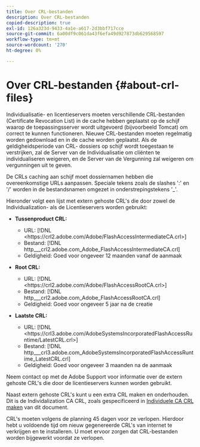 ```yaml
---
title: Over CRL-bestanden
description: Over CRL-bestanden
copied-description: true
exl-id: 126a323d-9433-4a1e-a617-2d3bbf717cce
source-git-commit: 6a00df9c061da43f6efa49d927873db629568597
workflow-type: tm+mt
source-wordcount: '270'
ht-degree: 0%

---
```


# Over CRL-bestanden {#about-crl-files}

Individualisatie- en licentieservers moeten verschillende CRL-bestanden (Certificate Revocation List) in de cache hebben geplaatst op de schijf waarop de toepassingsserver wordt uitgevoerd (bijvoorbeeld Tomcat) om correct te kunnen functioneren. Nieuwe CRL-bestanden moeten regelmatig worden gedownload en in de cache worden geplaatst. Als de geldigheidsperiode van CRL- dossiers op schijf wordt toegestaan te verstrijken, zal de Server van de Individualisatie om cliënten te individualiseren weigeren, en de Server van de Vergunning zal weigeren om vergunningen uit te geven.

De CRLs caching aan schijf moet dossiernamen hebben die overeenkomstige URLs aanpassen. Speciale tekens zoals de slashes &#39;:&#39; en &#39;/&#39; worden in de bestandsnamen omgezet in onderstrepingstekens &#39;_&#39;.

Hieronder volgt een lijst met extern gehoste CRL&#39;s die door zowel de Individualization- als de Licentieservers worden gebruikt:

* **Tussenproduct CRL:**

   * URL: [!DNL <ht<span></span>tps://crl2.adobe.com/Adobe/FlashAccessIntermediateCA.crl>]
   * Bestand: [!DNL http___crl2.adobe.com_Adobe_FlashAccessIntermediateCA.crl]
   * Geldigheid: Goed voor ongeveer 12 maanden vanaf de aanmaak

* **Root CRL:**

   * URL: [!DNL <ht<span></span>tps://crl2.adobe.com/Adobe/FlashAccessRootCA.crl>]
   * Bestand: [!DNL http___crl2.adobe.com_Adobe_FlashAccessRootCA.crl]
   * Geldigheid: Goed voor ongeveer 5 jaar na de creatie

* **Laatste CRL:**

   * URL: [!DNL <ht<span></span>tps://crl3.adobe.com/AdobeSystemsIncorporatedFlashAccessRuntime/LatestCRL.crl>]
   * Bestand: [!DNL http___crl3.adobe.com_AdobeSystemsIncorporatedFlashAccessRuntime_LatestCRL.crl]
   * Geldigheid: Goed voor ongeveer 3 maanden na de aanmaak

Neem contact op met de Adobe Support voor informatie over de extern gehoste CRL&#39;s die door de licentieservers kunnen worden gebruikt.

<!---

Commenting out because of a security vulnerability reported in Jira PSIRT-20689. 

The following are externally hosted CRLs that are used only by the License Servers:

* URL: `https://crl2.adobe.com/Adobe/FlashAccessIndividualizationCA.crl`

* File: `http___crl2.adobe.com_Adobe_FlashAccessIndividualizationCA.crl`

* Validity: Good for approximately 3 months from creation

* URL: `https://individualization-crl.primetime.adobe.com/FlashAccessIndividualizationCA.crl`

* File: `http___individualization-crl.primetime.adobe.com_FlashAccessIndividualizationCA.crl`

* Validity: Good for approximately 3 months from creation

* URL: `https://individualization-crl.s3-website-us-east-1.amazonaws.com/FlashAccessIndividualizationCA.crl`

* File: `http___individualization-crl.s3-website-us-east-1.amazonaws.com_FlashAccessIndividualizationCA.crl`

* Validity: Good for approximately 3 months from creation

--->

Naast extern gehoste CRL&#39;s kunt u een extra CRL maken en onderhouden. Dit is de Individalization CA CRL, zoals gespecificeerd in [Individuele CA CRL maken](../../../on-premises-i15n-server/server-configuration-section/server-properties/create-i15n-ca-crl.md) van dit document.

CRL&#39;s moeten volgens de planning 45 dagen voor ze verlopen. Hierdoor hebt u voldoende tijd om nieuw gegenereerde CRL&#39;s van internet te verkrijgen en te installeren. U moet ervoor zorgen dat CRL-bestanden worden bijgewerkt voordat ze verlopen.
